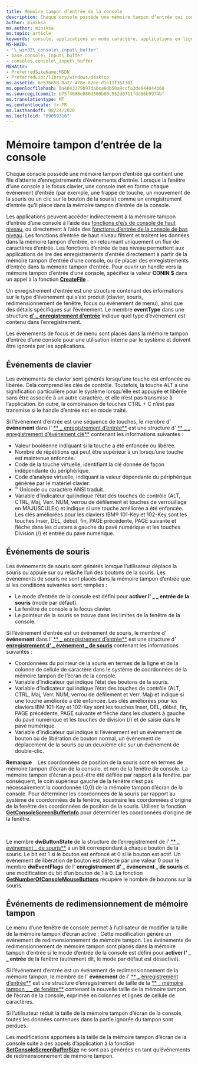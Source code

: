 ```yaml
---
title: Mémoire tampon d’entrée de la console
description: Chaque console possède une mémoire tampon d’entrée qui contient une file d’attente d’enregistrements d’événements d’entrée.
author: miniksa
ms.author: miniksa
ms.topic: article
keywords: console, applications en mode caractère, applications en ligne de commande, applications Terminal Server, API de console
MS-HAID:
- '\_win32\_console\_input\_buffer'
- base.console\_input\_buffer
- consoles.console\_input\_buffer
MSHAttr:
- PreferredSiteName:MSDN
- PreferredLib:/library/windows/desktop
ms.assetid: 6e536658-8a27-478e-82ee-d1e11f351301
ms.openlocfilehash: 0a4843279b97da0ca6db50a9ccfa3de644044b68
ms.sourcegitcommit: b75f4688e080d300b80c552d0711fdd86b9974bf
ms.translationtype: MT
ms.contentlocale: fr-FR
ms.lasthandoff: 08/24/2020
ms.locfileid: "89059316"
---
```

# <a name="console-input-buffer"></a>Mémoire tampon d’entrée de la console


Chaque console possède une mémoire tampon d’entrée qui contient une file d’attente d’enregistrements d’événements d’entrée. Lorsque la fenêtre d’une console a le focus clavier, une console met en forme chaque événement d’entrée (par exemple, une frappe de touche, un mouvement de la souris ou un clic sur le bouton de la souris) comme un enregistrement d’entrée qu’il place dans la mémoire tampon d’entrée de la console.

Les applications peuvent accéder indirectement à la mémoire tampon d’entrée d’une console à l’aide des [fonctions d’e/s de console de haut niveau](high-level-console-input-and-output-functions.md), ou directement à l’aide des [fonctions d’entrée de la console de bas niveau](low-level-console-input-functions.md). Les fonctions d’entrée de haut niveau filtrent et traitent les données dans la mémoire tampon d’entrée, en retournant uniquement un flux de caractères d’entrée. Les fonctions d’entrée de bas niveau permettent aux applications de lire des enregistrements d’entrée directement à partir de la mémoire tampon d’entrée d’une console, ou de placer des enregistrements d’entrée dans la mémoire tampon d’entrée. Pour ouvrir un handle vers la mémoire tampon d’entrée d’une console, spécifiez la valeur **CONIN $** dans un appel à la fonction [**CreateFile**](https://msdn.microsoft.com/library/windows/desktop/aa363858) .

Un enregistrement d’entrée est une structure contenant des informations sur le type d’événement qui s’est produit (clavier, souris, redimensionnement de fenêtre, focus ou événement de menu), ainsi que des détails spécifiques sur l’événement. Le membre **eventType** dans une structure [**d' \_ enregistrement d’entrée**](input-record-str.md) indique quel type d’événement est contenu dans l’enregistrement.

Les événements de focus et de menu sont placés dans la mémoire tampon d’entrée d’une console pour une utilisation interne par le système et doivent être ignorés par les applications.

## <a name="span-idkeyboard_eventsspanspan-idkeyboard_eventsspanspan-idkeyboard_eventsspankeyboard-events"></a><span id="Keyboard_Events"></span><span id="keyboard_events"></span><span id="KEYBOARD_EVENTS"></span>Événements de clavier


Les événements de clavier sont générés lorsqu’une touche est enfoncée ou libérée. Cela comprend les clés de contrôle. Toutefois, la touche ALT a une signification particulière pour le système lorsqu’elle est appuyée et libérée sans être associée à un autre caractère, et elle n’est pas transmise à l’application. En outre, la combinaison de touches CTRL + C n’est pas transmise si le handle d’entrée est en mode traité.

Si l’événement d’entrée est une séquence de touches, le membre d' **événement** dans l' [** \_ enregistrement d’entrée**](input-record-str.md) est une structure d' [** \_ \_ enregistrement d’événement clé**](key-event-record-str.md) contenant les informations suivantes :

- Valeur booléenne indiquant si la touche a été enfoncée ou libérée.
- Nombre de répétitions qui peut être supérieur à un lorsqu’une touche est maintenue enfoncée.
- Code de la touche virtuelle, identifiant la clé donnée de façon indépendante du périphérique.
- Code d’analyse virtuelle, indiquant la valeur dépendante du périphérique générée par le matériel clavier.
- ™ Unicode ou caractère ANSI traduit.
- Variable d’indicateur qui indique l’état des touches de contrôle (ALT, CTRL, Maj, Verr. NUM, verrou de défilement et touches de verrouillage en MAJUSCULEs) et indique si une touche améliorée a été enfoncée. Les clés améliorées pour les claviers IBM® 101-Key et 102-Key sont les touches Inser, DEL, début, fin, PAGE précédente, PAGE suivante et flèche dans les clusters à gauche du pavé numérique et les touches Division (/) et entrée du pavé numérique.

## <a name="span-idmouse_eventsspanspan-idmouse_eventsspanspan-idmouse_eventsspanmouse-events"></a><span id="Mouse_Events"></span><span id="mouse_events"></span><span id="MOUSE_EVENTS"></span>Événements de souris


Les événements de souris sont générés lorsque l’utilisateur déplace la souris ou appuie sur ou relâche l’un des boutons de la souris. Les événements de souris ne sont placés dans la mémoire tampon d’entrée que si les conditions suivantes sont remplies :

- Le mode d’entrée de la console est défini pour **activer l' \_ \_ entrée de la souris** (mode par défaut).
- La fenêtre de console a le focus clavier.
- Le pointeur de la souris se trouve dans les limites de la fenêtre de la console.

Si l’événement d’entrée est un événement de souris, le membre d' **événement** dans l' [** \_ enregistrement d’entrée**](input-record-str.md) est une structure d' [**enregistrement d' \_ événement \_ de souris**](mouse-event-record-str.md) contenant les informations suivantes :

- Coordonnées du pointeur de la souris en termes de la ligne et de la colonne de cellule de caractère dans le système de coordonnées de la mémoire tampon de l’écran de la console.
- Variable d’indicateur qui indique l’état des boutons de la souris.
- Variable d’indicateur qui indique l’état des touches de contrôle (ALT, CTRL, Maj, Verr. NUM, verrou de défilement et Verr. Maj) et indique si une touche améliorée a été enfoncée. Les clés améliorées pour les claviers IBM 101-Key et 102-Key sont les touches Inser, DEL, début, fin, PAGE précédente, PAGE suivante et flèche dans les clusters à gauche du pavé numérique et les touches de division (/) et de saisie dans le pavé numérique.
- Variable d’indicateur qui indique si l’événement est un événement de bouton ou de libération de bouton normal, un événement de déplacement de la souris ou un deuxième clic sur un événement de double-clic.

**Remarque**    Les coordonnées de position de la souris sont en termes de mémoire tampon d’écran de la console, et non de la fenêtre de console. La mémoire tampon d’écran a peut-être été défilée par rapport à la fenêtre. par conséquent, le coin supérieur gauche de la fenêtre n’est pas nécessairement la coordonnée (0,0) de la mémoire tampon d’écran de la console. Pour déterminer les coordonnées de la souris par rapport au système de coordonnées de la fenêtre, soustraire les coordonnées d’origine de la fenêtre des coordonnées de position de la souris. Utilisez la fonction [**GetConsoleScreenBufferInfo**](getconsolescreenbufferinfo.md) pour déterminer les coordonnées d’origine de la fenêtre.

 

Le membre **dwButtonState** de la structure de l’enregistrement de l' [** \_ événement \_ de souris**](mouse-event-record-str.md) a un bit correspondant à chaque bouton de la souris. Le bit est 1 si le bouton est enfoncé et 0 si le bouton est actif. Un événement de libération de bouton est détecté par une valeur 0 pour le membre **dwEventFlags** de l' **enregistrement d' \_ événement \_ de souris** et une modification du bit d’un bouton de 1 à 0. La fonction [**GetNumberOfConsoleMouseButtons**](getnumberofconsolemousebuttons.md) récupère le nombre de boutons sur la souris.

## <a name="span-idbuffer-resizing_eventsspanspan-idbuffer-resizing_eventsspanspan-idbuffer-resizing_eventsspanbuffer-resizing-events"></a><span id="Buffer-Resizing_Events"></span><span id="buffer-resizing_events"></span><span id="BUFFER-RESIZING_EVENTS"></span>Événements de redimensionnement de mémoire tampon


Le menu d’une fenêtre de console permet à l’utilisateur de modifier la taille de la mémoire tampon d’écran active ; Cette modification génère un événement de redimensionnement de mémoire tampon. Les événements de redimensionnement de mémoire tampon sont placés dans la mémoire tampon d’entrée si le mode d’entrée de la console est défini pour **activer l' \_ \_ entrée** de la fenêtre (autrement dit, le mode par défaut est désactivé).

Si l’événement d’entrée est un événement de redimensionnement de la mémoire tampon, le membre de l' **événement** de l' [** \_ enregistrement d’entrée**](input-record-str.md) est une structure d’enregistrement de taille de la [** \_ mémoire tampon \_ \_ de fenêtre**](window-buffer-size-record-str.md) contenant la nouvelle taille de la mémoire tampon de l’écran de la console, exprimée en colonnes et lignes de cellule de caractères.

Si l’utilisateur réduit la taille de la mémoire tampon d’écran de la console, toutes les données contenues dans la partie ignorée du tampon sont perdues.

Les modifications apportées à la taille de la mémoire tampon d’écran de la console suite à des appels d’application à la fonction [**SetConsoleScreenBufferSize**](setconsolescreenbuffersize.md) ne sont pas générées en tant qu’événements de redimensionnement de mémoire tampon.

 

 




